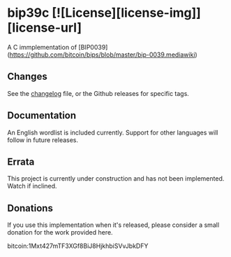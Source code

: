 # bip39c [![License][license-img]][license-url]

A C immplementation of [BIP0039] (https://github.com/bitcoin/bips/blob/master/bip-0039.mediawiki)

## Changes

See the [changelog](./CHANGELOG.md) file, or the Github releases for specific tags.

## Documentation

An English wordlist is included currently. Support for other languages will follow in future releases. 

## Errata

This project is currently under construction and has not been implemented. Watch if inclined.

## Donations

If you use this implementation when it's released, please consider a small donation for the
work provided here.

bitcoin:1Mxt427mTF3XGf8BiJ8HjkhbiSVvJbkDFY




